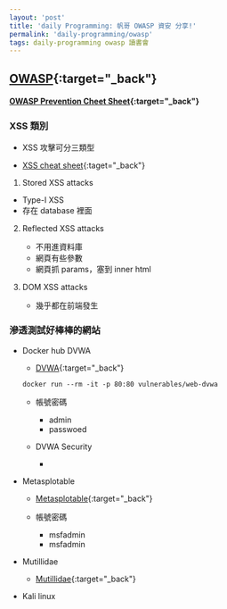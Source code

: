 ```yaml
---
layout: 'post'
title: 'daily Programming: 帆哥 OWASP 資安 分享!'
permalink: 'daily-programming/owasp'
tags: daily-programming owasp 讀書會
---
```

## [OWASP](https://www.owasp.org/index.php/Main_Page){:target="_back"}

#### [OWASP Prevention Cheet Sheet](https://cheatsheetseries.owasp.org/cheatsheets/Cross_Site_Scripting_Prevention_Cheat_Sheet.html){:target="_back"}

### XSS 類別

- XSS 攻擊可分三類型

- [XSS cheat sheet](https://www.owasp.org/index.php/XSS_Filter_Evasion_Cheat_Sheet){:taget="_back"}

1. Stored XSS attacks
  - Type-I XSS
  - 存在 database 裡面
    
2. Reflected XSS attacks
   - 不用進資料庫
   - 網頁有些參數
   - 網頁抓 params，塞到 inner html

3. DOM XSS attacks
   - 幾乎都在前端發生

### 滲透測試好棒棒的網站

- Docker hub DVWA

   - [DVWA](https://hub.docker.com/r/vulnerables/web-dvwa/){:target="_back"}
   
   ~~~docker
   docker run --rm -it -p 80:80 vulnerables/web-dvwa
   ~~~

   - 帳號密碼

      - admin 
      - passwoed

   - DVWA Security

      -  

- Metasplotable

   - [Metasplotable](https://sourceforge.net/projects/metasploitable/){:target="_back"}

   - 帳號密碼

      - msfadmin 
      - msfadmin

- Mutillidae

   - [Mutillidae](https://www.owasp.org/index.php/OWASP_Mutillidae_2_Project){:target="_back"}

- Kali linux